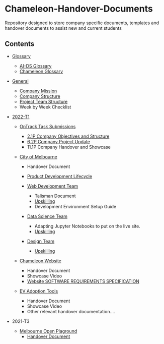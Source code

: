 # Chameleon-Handover-Documents
Repository designed to store company specific documents, templates and handover documents to assist new and current students 



## Contents 

- [Glossary](glossary) 
  -	[AI-DS Glossary](glossary/AI-DS_Glossary-v20May2022.pdf)
  -	[Chameleon Glossary](glossary/Chameleon_Glossary-v20May2022.pdf)

- [General](General) 
  -	[Company Mission](general/Company_Mission.md)
  -	[Company Structure](general/Company_Structure.png) 
  -	[Project Team Structure](general/Project_Team_Structure.png)
  -	Week by Week Checklist

- [2022-T1](2022-T1)
  - [OnTrack Task Submissions](2022-T1/ontracksubmissions) 
    - [2.1P Company Objectives and Structure](2022-T1/ontracksubmissions/2.1P_Company_Objectives_&_Structure.pdf)
    - [6.2P Company Project Update](2022-T1/ontracksubmissions/6.2P_Company_Project_Update.pdf)
    - 11.1P Company Handover and Showcase
 
  - [City of Melbourne](2022-T1/cityofmelbourne)
    -  Handover Document 
    -	[Product Development Lifecycle](2022-T1/cityofmelbourne/Product_Development_Life_Cycle.docx)
    
    - [Web Development Team](2022-T1/cityofmelbourne/webdevteam)
      -	Talisman Document
      -	[Upskilling](2022-T1/cityofmelbourne/webdevteam/upskilling.md)
      -	Development Environment Setup Guide
  
    -	[Data Science Team](2022-T1/cityofmelbourne/datateam)
        -	Adapting Jupyter Notebooks to put on the live site. 
        -	[Upskilling](2022-T1/cityofmelbourne/datateam/upskilling.md)
    
    -	[Design Team](2022-T1/cityofmelbourne/designteam)
        -	[Upskilling](2022-T1/cityofmelbourne/designteam/upskilling.md) 
        
  
  - [Chameleon Website](2022-T1/chameleonwebsite)
    -	Handover Document
    -	Showcase Video
    -	[Website SOFTWARE REQUIREMENTS SPECIFICATION](2022-T1/chameleonwebsite/handover/SRS-Chameleon-WebsiteV1.0.docx)
  
  
  - [EV Adoption Tools](2022-T1/evadoptiontools)
    -	Handover Document
    -	Showcase Video
    -	Other relevant handover documentation….

- 2021-T3
  - [Melbourne Open Plaground](2021-T3/cityofmelbourne)
    -	[Handover Document](2021-T3/cityofmelbourne/T3_2021_Handover_Document.pdf)







